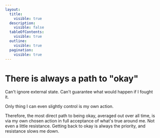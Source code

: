 ```yaml
---
layout:
  title:
    visible: true
  description:
    visible: false
  tableOfContents:
    visible: true
  outline:
    visible: true
  pagination:
    visible: true
---
```


# There is always a path to "okay"

Can't ignore external state. Can't guarantee what would happen if I fought it.

Only thing I can even slightly control is my own action.

Therefore, the most direct path to being okay, averaged out over all time, is via my own chosen action in full acceptance of what's true around me. Not even a little resistance. Getting back to okay is always the priority, and resistance slows me down.
